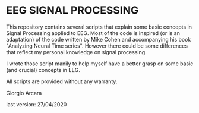 # EEG SIGNAL PROCESSING

This repository contains several scripts that explain some basic concepts in Signal Processing applied to EEG. Most of the code is inspired (or is an adaptation) of the code written by Mike Cohen and accompanying his book "Analyzing Neural Time series". 
However there could be some differences that reflect my personal knowledge on signal processing. 

I wrote those script manily to help myself have a better grasp on some basic (and crucial) concepts in EEG.

All scripts are provided without any warranty.


Giorgio Arcara

last version: 27/04/2020

